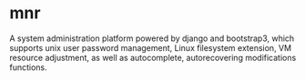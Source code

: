 # mnr
A system administration platform powered by django and bootstrap3, which supports unix user password management, Linux filesystem extension, VM resource adjustment, as well as autocomplete, autorecovering modifications functions.
